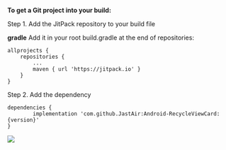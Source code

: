 **To get a Git project into your build:**

Step 1. Add the JitPack repository to your build file

**gradle**
Add it in your root build.gradle at the end of repositories:

	allprojects {
		repositories {
			...
			maven { url 'https://jitpack.io' }
		}
	}
Step 2. Add the dependency

	dependencies {
	        implementation 'com.github.JastAir:Android-RecycleViewCard:{version}'
	}
	
[![](https://jitpack.io/v/JastAir/Android-RecycleViewCard.svg)](https://jitpack.io/#JastAir/Android-RecycleViewCard)

